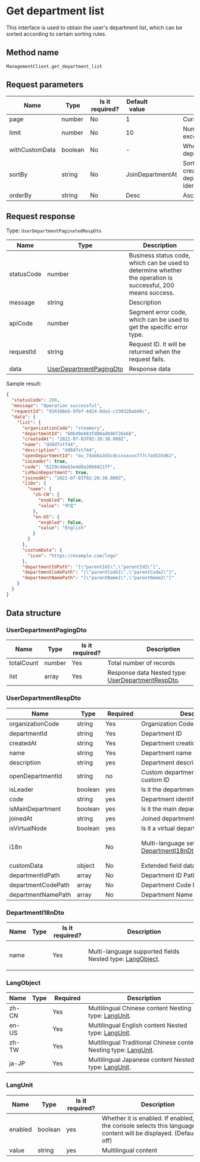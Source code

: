 # Get department list

<!--
Warning ⚠️:
Do not modify this document directly,
https://github.com/Authing/authing-docs-factory
Use this project to generate
-->

<LastUpdated />

This interface is used to obtain the user's department list, which can be sorted according to certain sorting rules.

## Method name

`ManagementClient.get_department_list`

## Request parameters

| Name           | Type    | <div style="width:80px">Is it required?</div> | <div style="width:60px">Default value</div> | <div style="width:300px">Description</div>                                                                       | <div style="width:200px">Sample value</div> |
| -------------- | ------- | --------------------------------------------- | ------------------------------------------- | ---------------------------------------------------------------------------------------------------------------- | ------------------------------------------- |
| page           | number  | No                                            | 1                                           | Current page number, starting from 1                                                                             | `1`                                         |
| limit          | number  | No                                            | 10                                          | Number per page, maximum cannot exceed 50, default is 10                                                         | `10`                                        |
| withCustomData | boolean | No                                            | -                                           | Whether to obtain custom data of the department                                                                  | `true`                                      |
| sortBy         | string  | No                                            | JoinDepartmentAt                            | Sorting basis, such as Department creation time, department joining time, department name, department identifier | `JoinDepartmentAt`                          |
| orderBy        | string  | No                                            | Desc                                        | Ascending or descending order                                                                                    | `Desc`                                      |

## Request response

Type: `UserDepartmentPaginatedRespDto`

| Name       | Type                                                           | Description                                                                                                  |
| ---------- | -------------------------------------------------------------- | ------------------------------------------------------------------------------------------------------------ |
| statusCode | number                                                         | Business status code, which can be used to determine whether the operation is successful, 200 means success. |
| message    | string                                                         | Description                                                                                                  |
| apiCode    | number                                                         | Segment error code, which can be used to get the specific error type.                                        |
| requestId  | string                                                         | Request ID. It will be returned when the request fails.                                                      |
| data       | <a href="#UserDepartmentPagingDto">UserDepartmentPagingDto</a> | Response data                                                                                                |

Sample result:

```json
{
  "statusCode": 200,
  "message": "Operation successful",
  "requestId": "934108e5-9fbf-4d24-8da1-c330328abd6c",
  "data": {
    "list": {
      "organizationCode": "steamory",
      "departmentId": "60b49eb83fd80adb96f26e68",
      "createdAt": "2022-07-03T02:20:30.000Z",
      "name": "dd8d7stf44",
      "description": "dd8d7stf44",
      "openDepartmentId": "ou_7dab8a3d3cdccxxxxxx777c7ad535d62",
      "isLeader": true,
      "code": "6229c4deb3e4d8a20b6021ff",
      "isMainDepartment": true,
      "joinedAt": "2022-07-03T02:20:30.000Z",
      "i18n": {
        "name": {
          "zh-CN": {
            "enabled": false,
            "value": "中文"
          },
          "en-US": {
            "enabled": false,
            "value": "English"
          }
        }
      },
      "customData": {
        "icon": "https://example.com/logo"
      },
      "departmentIdPath": "[\"parentId1\",\"parentId2\"]",
      "departmentCodePath": "[\"parentCode1\",\"parentCode2\"]",
      "departmentNamePath": "[\"parentName1\",\"parentName2\"]"
    }
  }
}
```

## Data structure

### <a id="UserDepartmentPagingDto"></a> UserDepartmentPagingDto

| Name       | Type   | <div style="width:80px">Is it required?</div> | <div style="width:300px">Description</div>                                             | <div style="width:200px">Sample value</div> |
| ---------- | ------ | --------------------------------------------- | -------------------------------------------------------------------------------------- | ------------------------------------------- |
| totalCount | number | Yes                                           | Total number of records                                                                |                                             |
| list       | array  | Yes                                           | Response data Nested type: <a href="#UserDepartmentRespDto">UserDepartmentRespDto</a>. |                                             |

### <a id="UserDepartmentRespDto"></a> UserDepartmentRespDto

| Name               | Type    | <div style="width:80px">Required</div> | <div style="width:300px">Description</div>                                               | <div style="width:200px">Sample value</div>                                                       |
| ------------------ | ------- | -------------------------------------- | ---------------------------------------------------------------------------------------- | ------------------------------------------------------------------------------------------------- |
| organizationCode   | string  | Yes                                    | Organization Code (organizationCode)                                                     | `steamory`                                                                                        |
| departmentId       | string  | Yes                                    | Department ID                                                                            | `60b49eb83fd80adb96f26e68`                                                                        |
| createdAt          | string  | Yes                                    | Department creation time                                                                 | `2022-07-03T02:20:30.000Z`                                                                        |
| name               | string  | Yes                                    | Department name                                                                          | `dd8d7stf44`                                                                                      |
| description        | string  | yes                                    | Department description                                                                   | `dd8d7stf44`                                                                                      |
| openDepartmentId   | string  | no                                     | Custom department ID, used to store custom ID                                            | `ou_7dab8a3d3cdccxxxxxx777c7ad535d62`                                                             |
| isLeader           | boolean | yes                                    | Is it the department leader                                                              | `true`                                                                                            |
| code               | string  | yes                                    | Department identification code                                                           | `6229c4deb3e4d8a20b6021ff`                                                                        |
| isMainDepartment   | boolean | yes                                    | Is it the main department                                                                | `true`                                                                                            |
| joinedAt           | string  | yes                                    | Joined department time                                                                   | `2022-07-03T02:20:30.000Z`                                                                        |
| isVirtualNode      | boolean | yes                                    | Is it a virtual department                                                               |                                                                                                   |
| i18n               |         | No                                     | Multi-language settings Nested type: <a href="#DepartmentI18nDto">DepartmentI18nDto</a>. | `{"name":{"zh-CN":{"enabled":false,"value":"中文"},"en-US":{"enabled":false,"value":"English"}}}` |
| customData         | object  | No                                     | Extended field data of department                                                        | `{"icon":"https://example.com/logo"}`                                                             |
| departmentIdPath   | array   | No                                     | Department ID Path                                                                       | `["parentId1","parentId2"]`                                                                       |
| departmentCodePath | array   | No                                     | Department Code Path                                                                     | `["parentCode1","parentCode2"]`                                                                   |
| departmentNamePath | array   | No                                     | Department Name Path                                                                     | `["parentName1","parentName2"]`                                                                   |

### <a id="DepartmentI18nDto"></a> DepartmentI18nDto

| Name | Type | <div style="width:80px">Is it required?</div> | <div style="width:300px">Description</div>                                         | <div style="width:200px">Sample value</div>                                              |
| ---- | ---- | --------------------------------------------- | ---------------------------------------------------------------------------------- | ---------------------------------------------------------------------------------------- |
| name |      | Yes                                           | Multi-language supported fields Nested type: <a href="#LangObject">LangObject</a>. | `{"zh-CN":{"enabled":false,"value":"中文"},"en-US":{"enabled":false,"value":"English"}}` |

### <a id="LangObject"></a> LangObject

| Name  | Type | <div style="width:80px">Required</div> | <div style="width:300px">Description</div>                                               | <div style="width:200px">Example value</div>      |
| ----- | ---- | -------------------------------------- | ---------------------------------------------------------------------------------------- | ------------------------------------------------- |
| zh-CN |      | Yes                                    | Multilingual Chinese content Nesting type: <a href="#LangUnit">LangUnit</a>.             | `{"enabled":false,"value":"中文"}`                |
| en-US |      | Yes                                    | Multilingual English content Nested type: <a href="#LangUnit">LangUnit</a>.              | `{"enabled":false,"value":"English"}`             |
| zh-TW |      | Yes                                    | Multilingual Traditional Chinese content Nesting type: <a href="#LangUnit">LangUnit</a>. | `{"enabled":false,"value":"Traditional Chinese"}` |
| ja-JP |      | Yes                                    | Multilingual Japanese content Nested type: <a href="#LangUnit">LangUnit</a>.             | `{"enabled":false,"value":"日本语"}`              |

### <a id="LangUnit"></a> LangUnit

| Name    | Type    | <div style="width:80px">Is it required?</div> | <div style="width:300px">Description</div>                                                                                | <div style="width:200px">Sample value</div> |
| ------- | ------- | --------------------------------------------- | ------------------------------------------------------------------------------------------------------------------------- | ------------------------------------------- |
| enabled | boolean | yes                                           | Whether it is enabled. If enabled, and the console selects this language, the content will be displayed. (Default is off) |                                             |
| value   | string  | yes                                           | Multilingual content                                                                                                      |                                             |
